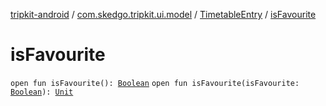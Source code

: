 [tripkit-android](../../index.md) / [com.skedgo.tripkit.ui.model](../index.md) / [TimetableEntry](index.md) / [isFavourite](./is-favourite.md)

# isFavourite

`open fun isFavourite(): `[`Boolean`](https://kotlinlang.org/api/latest/jvm/stdlib/kotlin/-boolean/index.html)
`open fun isFavourite(isFavourite: `[`Boolean`](https://kotlinlang.org/api/latest/jvm/stdlib/kotlin/-boolean/index.html)`): `[`Unit`](https://kotlinlang.org/api/latest/jvm/stdlib/kotlin/-unit/index.html)